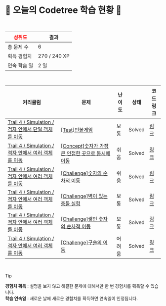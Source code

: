 # 🌲 오늘의 Codetree 학습 현황 🌲

<br />

| <span style="color:red;display:block;text-align:center;"> **성취도**</span> | 결과 |
|---|---|
| 총 문제 수 | 6 |
| 획득 경험치 | 270 / 240 XP |
| 연속 학습 일 | 2 일 |

<br />

|커리큘럼|문제|난이도|상태|코드 링크|
|---|---|---|---|---|
|[Trail 4 / Simulation / 격자 안에서 단일 객체를 이동](https://www.codetree.ai/trail-info/intermediate-low/)|[[Test]핀볼게임](https://www.codetree.ai/trails/complete/curated-cards/test-pinball-game/)|보통|Solved|[링크](https://github.com/softmoca/codetree-TILs/blob/main/250401/%ED%95%80%EB%B3%BC%EA%B2%8C%EC%9E%84/pinball-game.java)|
|[Trail 4 / Simulation / 격자 안에서 여러 객체를 이동](https://www.codetree.ai/trail-info/intermediate-low/)|[[Concept]숫자가 가장 큰 인접한 곳으로 동시에 이동](https://www.codetree.ai/trails/complete/curated-cards/intro-move-to-max-adjacent-cell-simultaneously/)|쉬움|Solved|[링크](https://github.com/softmoca/codetree-TILs/blob/main/250401/%EC%88%AB%EC%9E%90%EA%B0%80%20%EA%B0%80%EC%9E%A5%20%ED%81%B0%20%EC%9D%B8%EC%A0%91%ED%95%9C%20%EA%B3%B3%EC%9C%BC%EB%A1%9C%20%EB%8F%99%EC%8B%9C%EC%97%90%20%EC%9D%B4%EB%8F%99/move-to-max-adjacent-cell-simultaneously.java)|
|[Trail 4 / Simulation / 격자 안에서 여러 객체를 이동](https://www.codetree.ai/trail-info/intermediate-low/)|[[Challenge]숫자의 순차적 이동](https://www.codetree.ai/trails/complete/curated-cards/challenge-sequential-movement-of-numbers/)|쉬움|Solved|[링크](https://github.com/softmoca/codetree-TILs/blob/main/250401/%EC%88%AB%EC%9E%90%EC%9D%98%20%EC%88%9C%EC%B0%A8%EC%A0%81%20%EC%9D%B4%EB%8F%99/sequential-movement-of-numbers.java)|
|[Trail 4 / Simulation / 격자 안에서 여러 객체를 이동](https://www.codetree.ai/trail-info/intermediate-low/)|[[Challenge]벽이 있는 충돌 실험](https://www.codetree.ai/trails/complete/curated-cards/challenge-collision-experiment-with-wall/)|보통|Solved|[링크](https://github.com/softmoca/codetree-TILs/blob/main/250401/%EB%B2%BD%EC%9D%B4%20%EC%9E%88%EB%8A%94%20%EC%B6%A9%EB%8F%8C%20%EC%8B%A4%ED%97%98/collision-experiment-with-wall.java)|
|[Trail 4 / Simulation / 격자 안에서 여러 객체를 이동](https://www.codetree.ai/trail-info/intermediate-low/)|[[Challenge]쌓인 숫자의 순차적 이동](https://www.codetree.ai/trails/complete/curated-cards/challenge-sequential-movement-of-stacked-numbers/)|보통|Solved|[링크](https://github.com/softmoca/codetree-TILs/blob/main/250401/%EC%8C%93%EC%9D%B8%20%EC%88%AB%EC%9E%90%EC%9D%98%20%EC%88%9C%EC%B0%A8%EC%A0%81%20%EC%9D%B4%EB%8F%99/sequential-movement-of-stacked-numbers.java)|
|[Trail 4 / Simulation / 격자 안에서 여러 객체를 이동](https://www.codetree.ai/trail-info/intermediate-low/)|[[Challenge]구슬의 이동](https://www.codetree.ai/trails/complete/curated-cards/challenge-marble-movement/)|어려움|Solved|[링크](https://github.com/softmoca/codetree-TILs/blob/main/250401/%EA%B5%AC%EC%8A%AC%EC%9D%98%20%EC%9D%B4%EB%8F%99/marble-movement.java)|


<br />

> [!TIP]
> **경험치 획득** : 설명을 보지 않고 해결한 문제에 대해서만 한 번 경험치를 획득할 수 있습니다.  
> **학습 연속일** : 새로운 날에 새로운 경험치를 획득하면 연속일이 인정됩니다.

